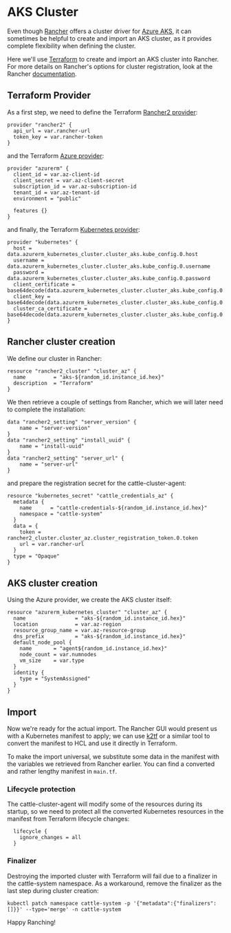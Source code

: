 # AKS Cluster

Even though [Rancher](https://rancher.com/) offers a cluster driver for [Azure AKS](https://azure.microsoft.com/en-us/services/kubernetes-service/), it can sometimes be helpful to create and import an AKS cluster, as it provides complete flexibility when defining the cluster.

Here we'll use [Terraform](https://www.terraform.io/) to create and import an AKS cluster into Rancher. For more details on Rancher's options for cluster registration, look at the Rancher [documentation](https://rancher.com/docs/rancher/v2.6/en/cluster-provisioning/registered-clusters/).

## Terraform Provider

As a first step, we need to define the Terraform [Rancher2 provider](https://registry.terraform.io/providers/rancher/rancher2/latest/docs):

```
provider "rancher2" {
  api_url = var.rancher-url
  token_key = var.rancher-token
}
```

and the Terraform [Azure provider](https://registry.terraform.io/providers/hashicorp/azurerm/latest/docs):

```
provider "azurerm" {
  client_id = var.az-client-id
  client_secret = var.az-client-secret
  subscription_id = var.az-subscription-id
  tenant_id = var.az-tenant-id
  environment = "public"

  features {}
}
```

and finally, the Terraform [Kubernetes provider](https://registry.terraform.io/providers/hashicorp/kubernetes/latest/docs):

```
provider "kubernetes" {
  host = data.azurerm_kubernetes_cluster.cluster_aks.kube_config.0.host
  username = data.azurerm_kubernetes_cluster.cluster_aks.kube_config.0.username
  password = data.azurerm_kubernetes_cluster.cluster_aks.kube_config.0.password
  client_certificate = base64decode(data.azurerm_kubernetes_cluster.cluster_aks.kube_config.0.client_certificate)
  client_key = base64decode(data.azurerm_kubernetes_cluster.cluster_aks.kube_config.0.client_key)
  cluster_ca_certificate = base64decode(data.azurerm_kubernetes_cluster.cluster_aks.kube_config.0.cluster_ca_certificate)
}
```

## Rancher cluster creation

We define our cluster in Rancher:

```
resource "rancher2_cluster" "cluster_az" {
  name         = "aks-${random_id.instance_id.hex}"
  description  = "Terraform"
}
```

We then retrieve a couple of settings from Rancher, which we will later need to complete the installation:

```
data "rancher2_setting" "server_version" {
    name = "server-version"
}
data "rancher2_setting" "install_uuid" {
    name = "install-uuid"
}
data "rancher2_setting" "server_url" {
    name = "server-url"
}
```

and prepare the registration secret for the cattle-cluster-agent:

```
resource "kubernetes_secret" "cattle_credentials_az" {
  metadata {
    name      = "cattle-credentials-${random_id.instance_id.hex}"
    namespace = "cattle-system"
  }
  data = {
    token = rancher2_cluster.cluster_az.cluster_registration_token.0.token
    url = var.rancher-url
  }
  type = "Opaque"
}
```

## AKS cluster creation

Using the Azure provider, we create the AKS cluster itself:

```
resource "azurerm_kubernetes_cluster" "cluster_az" {
  name                = "aks-${random_id.instance_id.hex}"
  location            = var.az-region
  resource_group_name = var.az-resource-group
  dns_prefix          = "aks-${random_id.instance_id.hex}"
  default_node_pool {
    name       = "agent${random_id.instance_id.hex}"
    node_count = var.numnodes
    vm_size    = var.type
  }
  identity {
    type = "SystemAssigned"
  }
}
```

## Import

Now we're ready for the actual import. The Rancher GUI would present us with a Kubernetes manifest to apply; we can use [k2tf](https://github.com/sl1pm4t/k2tf) or a similar tool to convert the manifest to HCL and use it directly in Terraform.

To make the import universal, we substitute some data in the manifest with the variables we retrieved from Rancher earlier. You can find a converted and rather lengthy manifest in `main.tf`.

### Lifecycle protection

The cattle-cluster-agent will modify some of the resources during its startup, so we need to protect all the converted Kubernetes resources in the manifest from Terraform lifecycle changes:

```
  lifecycle {
    ignore_changes = all
  }
```

### Finalizer

Destroying the imported cluster with Terraform will fail due to a finalizer in the cattle-system namespace. As a workaround, remove the finalizer as the last step during cluster creation:

```
kubectl patch namespace cattle-system -p '{"metadata":{"finalizers":[]}}' --type='merge' -n cattle-system
```

Happy Ranching!
